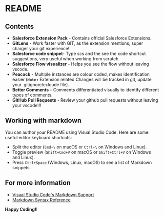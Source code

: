 # README

## Contents

* **Salesforce Extension Pack** - Contains official Salesforce Extensions.
* **GitLens** - Work faster with GIT, as the extension mentions, super charger your git experience!
* **Salesforce code snippet**- Type scs and the see the code shortcut suggestions, very useful when working from scratch.
* **Salesforce Flow visualizer** - Helps you see the flow without leaving vscode.
* **Peacock** - Multiple instances are colour coded, makes identification easier (**`Note:`** Extension related Changes will be tracked in git, update your .gitignore/exlcude file).
* **Better Comments** - Comments differentiated visually to identify different types of comments.
* **GitHub Pull Requests** - Review your github pull requests without leaving your vscode!!!

## Working with markdown

You can author your README using Visual Studio Code. Here are some useful editor keyboard shortcuts:

* Split the editor (`Cmd+\` on macOS or `Ctrl+\` on Windows and Linux).
* Toggle preview (`Shift+Cmd+V` on macOS or `Shift+Ctrl+V` on Windows and Linux).
* Press `Ctrl+Space` (Windows, Linux, macOS) to see a list of Markdown snippets.

## For more information

* [Visual Studio Code's Markdown Support](http://code.visualstudio.com/docs/languages/markdown)
* [Markdown Syntax Reference](https://help.github.com/articles/markdown-basics/)

**Happy Coding!!**
